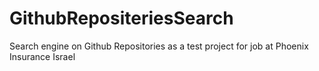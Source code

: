 # GithubRepositeriesSearch
Search engine on Github Repositories as a test project for job at Phoenix Insurance Israel
